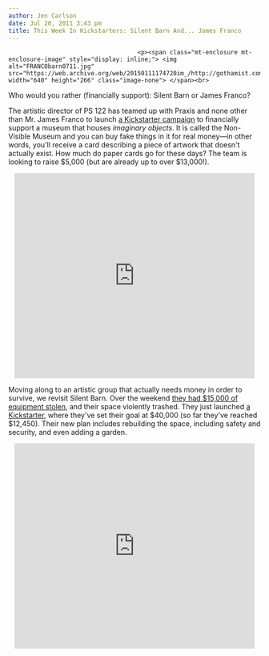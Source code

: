```yaml
---
author: Jen Carlson
date: Jul 20, 2011 3:43 pm
title: This Week In Kickstarters: Silent Barn And... James Franco
---
```


	
										<p><span class="mt-enclosure mt-enclosure-image" style="display: inline;"> <img alt="FRANCObarn0711.jpg" src="https://web.archive.org/web/20150111174720im_/http://gothamist.com/attachments/arts_jen/FRANCObarn0711.jpg" width="640" height="266" class="image-none"> </span><br>
<span class="photo_caption">Who would you rather (financially support): Silent Barn or James Franco?</span></p>

<p>The artistic director of PS 122 has teamed up with Praxis and none other than Mr. James Franco to launch <a href="https://web.archive.org/web/20150111174720/http://www.kickstarter.com/projects/praxis/museum-of-non-visible-art-praxis-and-james-franco?ref=video">a Kickstarter campaign</a> to financially support a museum that houses <em>imaginary objects</em>. It is called the Non-Visible Museum and you can buy fake things in it for real money&#x2014;in other words, you&apos;ll receive a card describing a piece of artwork that doesn&apos;t actually exist. How much do paper cards go for these days? The team is looking to raise $5,000 (but are already up to over $13,000!). </p>

<center><iframe frameborder="0" height="410px" src="https://web.archive.org/web/20150111174720if_/http://www.kickstarter.com/projects/praxis/museum-of-non-visible-art-praxis-and-james-franco/widget/video.html" width="480px"></iframe></center>

<p>Moving along to an artistic group that actually needs money in order to survive, we revisit Silent Barn. Over the weekend <a href="https://web.archive.org/web/20150111174720/http://gothamist.com/2011/07/19/silent_barn_robbed.php">they had $15,000 of equipment stolen</a>, and their space violently trashed. They just launched <a href="https://web.archive.org/web/20150111174720/http://www.kickstarter.com/projects/1008830584/rebuilding-the-silent-barn">a Kickstarter</a>, where they&apos;ve set their goal at $40,000 (so far they&apos;ve reached $12,450). Their new plan includes rebuilding the space, including safety and security, and even adding a garden.</p>

<center><iframe frameborder="0" height="410px" src="https://web.archive.org/web/20150111174720if_/http://www.kickstarter.com/projects/1008830584/rebuilding-the-silent-barn/widget/video.html" width="480px"></iframe></center>					
										
									
				